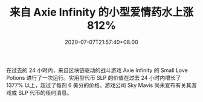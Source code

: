 ﻿---
title: "来自 Axie Infinity 的小型爱情药水上涨 812%"
date: 2020-07-07T21:57:40+08:00
lastmod: 2020-07-07T16:45:40+08:00
draft: false
authors: ["Kenyon"]
description: "在过去的 24 小时内，来自区块链驱动的战斗游戏 Axie Infinity 的 Small Love Potions 进行了一次运行。实用型代币 SLP 的价值在过去 24 小时内增长了 1377% 以上，超过了每剂 6 美分的价格。游戏公司 Sky Mavis 尚未宣布有关其游戏或 SLP 代币的任何消息。"
featuredImage: "small-love-potions-from-axie-infinity-up-812.png"
tags: ["Virtual World","虚拟世界","Play to Earn"]
categories: ["news"]
news: ["虚拟世界"]
weight: 
lightgallery: true
pinned: false
recommend: false
recommend1: false
---

在过去的 24 小时内，来自区块链驱动的战斗游戏 Axie Infinity 的 Small Love Potions 进行了一次运行。实用型代币 SLP 的价值在过去 24 小时内增长了 1377% 以上，超过了每剂 6 美分的价格。游戏公司 Sky Mavis 尚未宣布有关其游戏或 SLP 代币的任何消息。

<!--more-->

